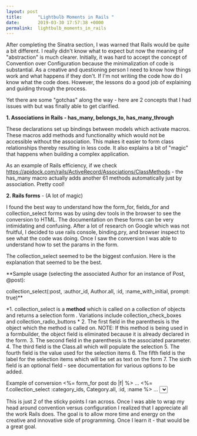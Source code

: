 ```yaml
---
layout: post
title:      "Lightbulb Moments in Rails "
date:       2019-03-30 17:57:38 +0000
permalink:  lightbulb_moments_in_rails
---
```



After completing the Sinatra section, I was warned that Rails would be quite a bit different.  I  really didn't know what to expect but now the meaning of "abstraction" is much clearer. Initially,  it was hard to accept the concept of Convention over Configuration because the minimalization of code is substantial. As a creative and questioning person I need to know how things work and what happens if they don't.  If I'm not writing the code how do I know what the code does. However, the lessons do a good job of explaining and guiding through the process.

Yet there are some "gotchas" along the way - here are 2 concepts that I had issues with but was finally able to get clarified.

**1. Associations in Rails - has_many, belongs_to, has_many_through**

These declarations set up bindings between models which activate macros.  These macros add methods and functionality which would not be accessible without the association. This makes it easier to form class relationships thereby resulting in less code. It also explains a bit of "magic" that happens when building a complex application.

As an example of Rails efficiency, if we check https://apidock.com/rails/ActiveRecord/Associations/ClassMethods - the  has_many macro actually adds another 61 methods automatically just by association. Pretty cool! 

**2. Rails forms** - (A lot of magic)

I found the best way to understand how the form_for, fields_for and collection_select forms was by using dev tools in the browser to see the conversion to HTML. The documentation on these forms can be very intimidating and confusing. After a lot of research on Google which was not fruitful, I decided to use rails console, binding.pry, and browser inspect to see what the code was doing. Once I saw the conversion I was able to understand how to set the params in the form.

The collection_select seemed to be the biggest confusion. Here is the explanation that seemed to be the best.

**Sample usage (selecting the associated Author for an instance of Post, @post):

collection_select(:post, :author_id, Author.all, :id, :name_with_initial, prompt: true)**

*1. collection_select is a **method** which is called on a collection of objects and returns a selection form . Variations include collection_check_boxes and  collection_radio_buttons *
2. The first  field in the parenthesis is the object which the method is called on. NOTE: If this method is being used in a formbuilder, the object field is eliminated  because it is already declared in the form.
3. The second field in the parenthesis is the associated parameter.
4. The third field is the Class.all which will populate the selection
5. The fourth field is the value used for the selection items
6. The fifth field is the label for the selection items  which will be set as text on the form
7. The sixth field is an optional field - see documentation for various options to be added.

Example of conversion
<%= form_for post do |f| %>
...
<%= f.collection_select :category_ids, Category.all, :id, :name %>
...
<select name="post[category_ids]" id="post_category_ids" value="1"></select>

This is just 2 of the sticky points I ran across. Once I was able to wrap my head around convention versus configuration I realized that I appreciate all the work Rails does. The goal is to allow more time and energy on the creative and innovative side of programming. Once I learn it - that would be a great goal. 

